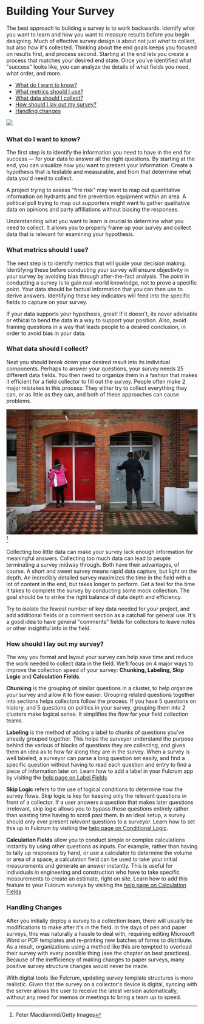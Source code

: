 # Building Your Survey

The best approach to building a survey is to work backwards. Identify what you want to learn and how you want to measure results before you begin designing. Much of effective survey design is about not just _what_ to collect, but also _how_ it's collected. Thinking about the end goals keeps you focused on results first, and process second. Starting at the end lets you create a process that matches your desired end state. Once you've identified what "success" looks like, you can analyze the details of what fields you need, what order, and more.

* [What do I want to know?](#know)
* [What metrics should I use?](#metrics)
* [What data should I collect?](#collect)
* [How should I lay out my survey?](#layout)
* [Handling changes](#changes)

![](http://www.fulcrumapp.com/assets/img/blog/blog-design-update.jpg)

### What do I want to know? <a id="know"></a>

The first step is to identify the information you need to have in the end for success &mdash; for your data to answer all the right questions. By starting at the end, you can visualize how you want to present your information. Create a hypothesis that is testable and measurable, and from that determine what data you'd need to collect.

A project trying to assess "fire risk" may want to map out quantitative information on hydrants and fire prevention equipment within an area. A political poll trying to map out supporters might want to gather qualitative data on opinions and party affiliations without biasing the responses.

Understanding what you want to learn is crucial to determine what you need to collect. It allows you to properly frame up your survey and collect data that is relevant for examining your hypothesis.

### What metrics should I use? <a id="metrics"></a>

The next step is to identify metrics that will guide your decision making. Identifying these before conducting your survey will ensure objectivity in your survey by avoiding bias through after-the-fact analysis. The point in conducting a survey is to gain real-world knowledge, not to prove a specific point. Your data should be factual information that you can then use to derive answers. Identifying these key indicators will feed into the specific fields to capture on your survey. 

If your data supports your hypothesis, great! If it doesn't, its never advisable or ethical to bend the data in a way to support your position. Also, avoid framing questions in a way that leads people to a desired conclusion, in order to avoid bias in your data.

### What data should I collect? <a id="collect"></a>

Next you should break down your desired result into its individual components. Perhaps to answer your questions, your survey needs 25 different data fields. You then need to organize them in a fashion that makes it efficient for a field collector to fill out the survey. People often make 2 major mistakes in this process: They either try to collect everything they can, or as little as they can, and both of these approaches can cause problems.

![](/assets/door-to-door-canvassing.jpg)[^1]

Collecting too little data can make your survey lack enough information for meaningful answers. Collecting too much data can lead to people terminating a survey midway through. Both have their advantages, of course. A short and sweet survey means rapid data capture, but light on the depth. An incredibly detailed survey maximizes the time in the field with a lot of content in the end, but takes longer to perform. Get a feel for the time it takes to complete the survey by conducting some mock collection. The goal should be to strike the right balance of data depth and efficiency.

Try to isolate the fewest number of key data needed for your project, and add additional fields or a comment section as a catchall for general use. It's a good idea to have general "comments" fields for collectors to leave notes or other insightful info in the field.

### How should I lay out my survey? <a id="layout"></a>

The way you format and layout your survey can help save time and reduce the work needed to collect data in the field. We'll focus on 4 major ways to improve the collection speed of your survey: **Chunking, Labeling, Skip Logic** and **Calculation Fields**.

**Chunking** is the grouping of similar questions in a cluster, to help organize your survey and allow it to flow easier. Grouping related questions together into sections helps collectors follow the process. If you have 5 questions on history, and 5 questions on politics in your survey, grouping them into 2 clusters make logical sense. It simplifies the flow for your field collection teams.

**Labeling** is the method of adding a label to chunks of questions you've already grouped together. This helps the surveyor understand the purpose behind the various of blocks of questions they are collecting, and gives them an idea as to how far along they are in the survey. When a survey is well labeled, a surveyor can parse a long question set easily, and find a specific question without having to read each question and entry to find a piece of information later on. Learn how to add a label in your Fulcrum app by visiting the [help page on Label Fields](http://www.fulcrumapp.com/help/label-fields/)

**Skip Logic** refers to the use of logical conditions to determine how the survey flows. Skip logic is key for keeping only the relevant questions in front of a collector. If a user answers a question that makes later questions irrelevant, skip logic allows you to bypass those questions entirely rather than wasting time having to scroll past them. In an ideal setup, a survey should only ever present _relevant_ questions to a surveyor. Learn how to set this up in Fulcrum by visiting the [help page on Conditional Logic](http://www.fulcrumapp.com/help/conditional-logic-rules/).

**Calculation Fields** allow you to conduct simple or complex calculations instantly by using other questions as inputs. For example, rather than having to tally up responses by hand, or use a calculator to determine the volume or area of a space, a calculation field can be used to take your initial measurements and generate an answer instantly. This is useful for individuals in engineering and construction who have to take specific measurements to create an estimate, right on site. Learn how to add this feature to your Fulcrum surveys by visiting the [help page on Calculation Fields](http://www.fulcrumapp.com/help/calculation-fields/)

### Handling Changes <a id="changes"></a>

After you initially deploy a survey to a collection team, there will usually be modifications to make after it's in the field. In the days of pen and paper surveys, this was naturally a hassle to deal with, requiring editing Microsoft Word or PDF templates and re-printing new batches of forms to distribute. As a result, organizations using a method like this are tempted to overload their survey with every possible thing (see the chapter on best practices). Because of the inefficiency of making changes to paper surveys, many positive survey structure changes would never be made.

With digital tools like Fulcrum, updating survey template structures is more realistic. Given that the survey on a collector's device is digital, syncing with the server allows the user to receive the latest version automatically, without any need for memos or meetings to bring a team up to speed.

[^1]: Peter Macdiarmid/Getty Images